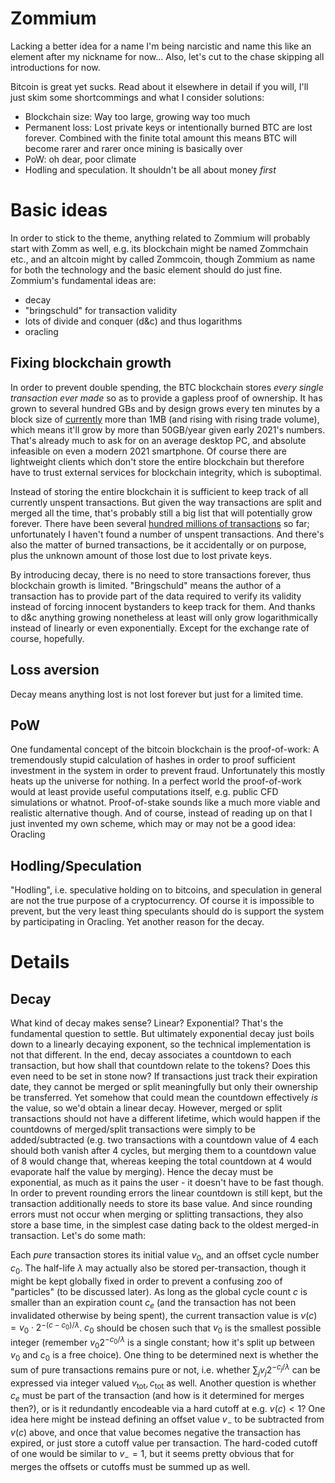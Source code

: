 # Zommium

Lacking a better idea for a name I'm being narcistic and name this like an element after my nickname for now... Also, let's cut to the chase skipping all introductions for now.

Bitcoin is great yet sucks. Read about it elsewhere in detail if you will, I'll just skim some shortcommings and what I consider solutions:

* Blockchain size: Way too large, growing way too much
* Permanent loss: Lost private keys or intentionally burned BTC are lost forever. Combined with the finite total amount this means BTC will become rarer and rarer once mining is basically over
* PoW: oh dear, poor climate
* Hodling and speculation. It shouldn't be all about money _first_

# Basic ideas

In order to stick to the theme, anything related to Zommium will probably start with Zomm as well, e.g. its blockchain might be named Zommchain etc., and an altcoin might by called Zommcoin, though Zommium as name for both the technology and the basic element should do just fine. Zommium's fundamental ideas are:

* decay
* "bringschuld" for transaction validity
* lots of divide and conquer (d&c) and thus logarithms
* oracling

## Fixing blockchain growth

In order to prevent double spending, the BTC blockchain stores _every single transaction ever made_ so as to provide a gapless proof of ownership. It has grown to several hundred GBs and by design grows every ten minutes by a block size of [currently](https://charts.bitcoin.com/btc/chart/block-size#5moc) more than 1MB (and rising with rising trade volume), which means it'll grow by more than 50GB/year given early 2021's numbers. That's already much to ask for on an average desktop PC, and absolute infeasible on even a modern 2021 smartphone. Of course there are lightweight clients which don't store the entire blockchain but therefore have to trust external services for blockchain integrity, which is suboptimal.

Instead of storing the entire blockchain it is sufficient to keep track of all currently unspent transactions. But given the way transactions are split and merged all the time, that's probably still a big list that will potentially grow forever. There have been several [hundred millions of transactions](https://charts.bitcoin.com/btc/chart/total-transactions#5moc) so far; unfortunately I haven't found a number of unspent transactions. And there's also the matter of burned transactions, be it accidentally or on purpose, plus the unknown amount of those lost due to lost private keys.

By introducing decay, there is no need to store transactions forever, thus blockchain growth is limited. "Bringschuld" means the author of a transaction has to provide part of the data required to verify its validity instead of forcing innocent bystanders to keep track for them. And thanks to d&c anything growing nonetheless at least will only grow logarithmically instead of linearly or even exponentially. Except for the exchange rate of course, hopefully.

## Loss aversion

Decay means anything lost is not lost forever but just for a limited time.

## PoW

One fundamental concept of the bitcoin blockchain is the proof-of-work: A tremendously stupid calculation of hashes in order to proof sufficient investment in the system in order to prevent fraud. Unfortunately this mostly heats up the universe for nothing. In a perfect world the proof-of-work would at least provide useful computations itself, e.g. public CFD simulations or whatnot. Proof-of-stake sounds like a much more viable and realistic alternative though. And of course, instead of reading up on that I just invented my own scheme, which may or may not be a good idea: Oracling

## Hodling/Speculation

"Hodling", i.e. speculative holding on to bitcoins, and speculation in general are not the true purpose of a cryptocurrency. Of course it is impossible to prevent, but the very least thing speculants should do is support the system by participating in Oracling. Yet another reason for the decay.

# Details

## Decay

What kind of decay makes sense? Linear? Exponential? That's the fundamental question to settle. But ultimately exponential decay just boils down to a linearly decaying exponent, so the technical implementation is not that different. In the end, decay associates a countdown to each transaction, but how shall that countdown relate to the tokens? Does this even need to be set in stone now? If transactions just track their expiration date, they cannot be merged or split meaningfully but only their ownership be transferred. Yet somehow that could mean the countdown effectively _is_ the value, so we'd obtain a linear decay. However, merged or split transactions should not have a different lifetime, which would happen if the countdowns of merged/split transactions were simply to be added/subtracted (e.g. two transactions with a countdown value of 4 each should both vanish after 4 cycles, but merging them to a countdown value of 8 would change that, whereas keeping the total countdown at 4 would evaporate half the value by merging). Hence the decay must be exponential, as much as it pains the user - it doesn't have to be fast though. In order to prevent rounding errors the linear countdown is still kept, but the transaction additionally needs to store its base value. And since rounding errors must not occur when merging or splitting transactions, they also store a base time, in the simplest case dating back to the oldest merged-in transaction. Let's do some math:

Each _pure_ transaction stores its initial value $v_0$, and an offset cycle number $c_0$. The half-life $\lambda$ may actually also be stored per-transaction, though it might be kept globally fixed in order to prevent a confusing zoo of "particles" (to be discussed later). As long as the global cycle count $c$ is smaller than an expiration count $c_e$ (and the transaction has not been invalidated otherwise by being spent), the current transaction value is $v(c) = v_0\cdot 2^{-(c-c_0)/\lambda}$. $c_0$ should be chosen such that $v_0$ is the smallest possible integer (remember $v_0 2^{-c_0/\lambda}$ is a single constant; how it's split up between $v_0$ and $c_0$ is a free choice). One thing to be determined next is whether the sum of pure transactions remains pure or not, i.e. whether $\sum_j v_j 2^{-c_j/\lambda}$ can be expressed via integer valued $v_\text{tot},c_\text{tot}$ as well. Another question is whether $c_e$ must be part of the transaction (and how is it determined for merges then?), or is it redundantly encodeable via a hard cutoff at e.g. $v(c)<1$? One idea here might be instead defining an offset value $v_-$ to be subtracted from $v(c)$ above, and once that value becomes negative the transaction has expired, or just store a cutoff value per transaction. The hard-coded cutoff of one would be similar to $v_-=1$, but it seems pretty obvious that for merges the offsets or cutoffs must be summed up as well.